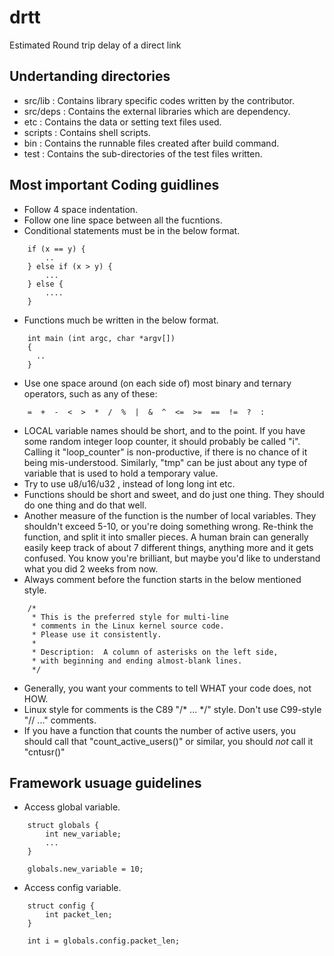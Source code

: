 drtt
====

Estimated Round trip delay of a direct link

Undertanding directories
------------------------
- src/lib : Contains library specific codes written by the contributor.
- src/deps : Contains the external libraries which are dependency.
- etc      : Contains the data or setting text files used.
- scripts  : Contains shell scripts.
- bin      : Contains the runnable files created after build command.
- test     : Contains the sub-directories of the test files written.

Most important Coding guidlines
-------------------------------
- Follow 4 space indentation.
- Follow one line space between all the fucntions.
- Conditional statements must be in the below format.
```
    if (x == y) {
        ..
    } else if (x > y) {
        ...
    } else {
        ....
    }
```
- Functions much be written in the below format.
```
    int main (int argc, char *argv[])
    {
      ..
    }
```
- Use one space around (on each side of) most binary and ternary
  operators,
  such as any of these:
```
    =  +  -  <  >  *  /  %  |  &  ^  <=  >=  ==  !=  ?  :
```
- LOCAL variable names should be short, and to the point.  If you have
some random integer loop counter, it should probably be called "i".
Calling it "loop_counter" is non-productive, if there is no chance of it
being mis-understood.  Similarly, "tmp" can be just about any type of
variable that is used to hold a temporary value.
- Try to use  u8/u16/u32 , instead of long long int etc.
- Functions should be short and sweet, and do just one thing.  They
  should do one thing and do that well.
- Another measure of the function is the number of local variables.
  They shouldn't exceed 5-10, or you're doing something wrong.  Re-think the
  function, and split it into smaller pieces.  A human brain can
  generally easily keep track of about 7 different things, anything more
  and it gets confused.  You know you're brilliant, but maybe you'd like
  to understand what you did 2 weeks from now.
- Always comment before the function starts in the below mentioned style.
```
    /*
     * This is the preferred style for multi-line
     * comments in the Linux kernel source code.
     * Please use it consistently.
     *
     * Description:  A column of asterisks on the left side,
     * with beginning and ending almost-blank lines.
     */
```
- Generally, you want your comments to tell WHAT your code does, not
  HOW.
- Linux style for comments is the C89 "/* ... */" style.
Don't use C99-style "// ..." comments.
-  If you have a function
that counts the number of active users, you should call that
"count_active_users()" or similar, you should _not_ call it "cntusr()"

Framework usuage guidelines
---------------------------
- Access global variable.
```
    struct globals {
        int new_variable;
        ...
    }

    globals.new_variable = 10;
```
- Access config variable.
```
    struct config {
        int packet_len;
    }

    int i = globals.config.packet_len;
```
